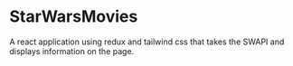 # StarWarsMovies
A react application using redux and tailwind css that takes the SWAPI and displays information on the page.
